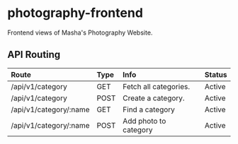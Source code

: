 # photography-frontend
Frontend views of Masha's Photography Website.

## API Routing
| Route | Type | Info | Status
| :-------------| :------------- | :---- | :----- |
| /api/v1/category | GET | Fetch all categories. | Active
| /api/v1/category | POST | Create a category. | Active
| /api/v1/category/:name | GET | Find a category | Active
| /api/v1/category/:name | POST | Add photo to category | Active
